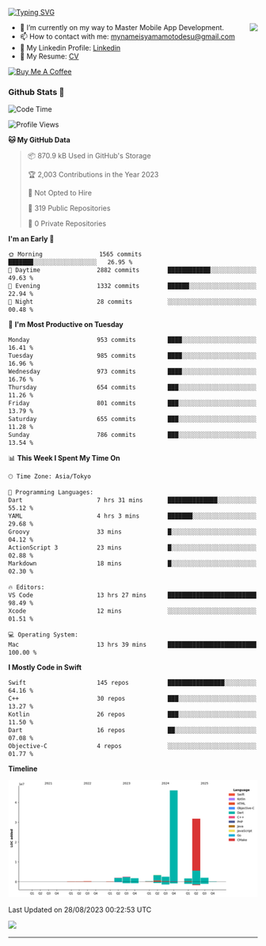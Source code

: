 
[![Typing SVG](https://readme-typing-svg.demolab.com/?lines=Thank+You+For+Visiting!!;You+Are+Welcome✨;I+am+Kyo+Yamamoto;Mobile+Developer)](https://git.io/typing-svg)
<p>
<img align="right" src="https://media.giphy.com/media/26ufdb3cYKwbRtYVW/giphy.gif" style="max-width:100%;" height="150px">

- 🌱 I’m currently on my way to Master Mobile App Development.
- 📫 How to contact with me: mynameisyamamotodesu@gmail.com
- 🔗 My Linkedin Profile: [Linkedin](https://www.linkedin.com/in/kyo-yamamoto-a2ab50239)
- 🔗 My Resume: [CV](https://www.kickresume.com/cv/ZWKvXV/)

<a href="https://www.buymeacoffee.com/kyoyamamoto" target="_blank"><img src="https://cdn.buymeacoffee.com/buttons/default-orange.png" alt="Buy Me A Coffee" height="41" width="174"></a>

### Github Stats 🥇 
<!--START_SECTION:waka-->
![Code Time](http://img.shields.io/badge/Code%20Time-530%20hrs%2026%20mins-blue)

![Profile Views](http://img.shields.io/badge/Profile%20Views-13-blue)

**🐱 My GitHub Data** 

> 📦 870.9 kB Used in GitHub's Storage 
 > 
> 🏆 2,003 Contributions in the Year 2023
 > 
> 🚫 Not Opted to Hire
 > 
> 📜 319 Public Repositories 
 > 
> 🔑 0 Private Repositories 
 > 
**I'm an Early 🐤** 

```text
🌞 Morning                1565 commits        ███████░░░░░░░░░░░░░░░░░░   26.95 % 
🌆 Daytime                2882 commits        ████████████░░░░░░░░░░░░░   49.63 % 
🌃 Evening                1332 commits        ██████░░░░░░░░░░░░░░░░░░░   22.94 % 
🌙 Night                  28 commits          ░░░░░░░░░░░░░░░░░░░░░░░░░   00.48 % 
```
📅 **I'm Most Productive on Tuesday** 

```text
Monday                   953 commits         ████░░░░░░░░░░░░░░░░░░░░░   16.41 % 
Tuesday                  985 commits         ████░░░░░░░░░░░░░░░░░░░░░   16.96 % 
Wednesday                973 commits         ████░░░░░░░░░░░░░░░░░░░░░   16.76 % 
Thursday                 654 commits         ███░░░░░░░░░░░░░░░░░░░░░░   11.26 % 
Friday                   801 commits         ███░░░░░░░░░░░░░░░░░░░░░░   13.79 % 
Saturday                 655 commits         ███░░░░░░░░░░░░░░░░░░░░░░   11.28 % 
Sunday                   786 commits         ███░░░░░░░░░░░░░░░░░░░░░░   13.54 % 
```


📊 **This Week I Spent My Time On** 

```text
🕑︎ Time Zone: Asia/Tokyo

💬 Programming Languages: 
Dart                     7 hrs 31 mins       ██████████████░░░░░░░░░░░   55.12 % 
YAML                     4 hrs 3 mins        ███████░░░░░░░░░░░░░░░░░░   29.68 % 
Groovy                   33 mins             █░░░░░░░░░░░░░░░░░░░░░░░░   04.12 % 
ActionScript 3           23 mins             █░░░░░░░░░░░░░░░░░░░░░░░░   02.88 % 
Markdown                 18 mins             █░░░░░░░░░░░░░░░░░░░░░░░░   02.30 % 

🔥 Editors: 
VS Code                  13 hrs 27 mins      █████████████████████████   98.49 % 
Xcode                    12 mins             ░░░░░░░░░░░░░░░░░░░░░░░░░   01.51 % 

💻 Operating System: 
Mac                      13 hrs 39 mins      █████████████████████████   100.00 % 
```

**I Mostly Code in Swift** 

```text
Swift                    145 repos           ████████████████░░░░░░░░░   64.16 % 
C++                      30 repos            ███░░░░░░░░░░░░░░░░░░░░░░   13.27 % 
Kotlin                   26 repos            ███░░░░░░░░░░░░░░░░░░░░░░   11.50 % 
Dart                     16 repos            ██░░░░░░░░░░░░░░░░░░░░░░░   07.08 % 
Objective-C              4 repos             ░░░░░░░░░░░░░░░░░░░░░░░░░   01.77 % 
```



**Timeline**

![Lines of Code chart](https://raw.githubusercontent.com/YamamotoDesu/YamamotoDesu/main/assets/bar_graph.png)


 Last Updated on 28/08/2023 00:22:53 UTC
<!--END_SECTION:waka-->

![](https://github-profile-summary-cards.vercel.app/api/cards/profile-details?username=YamamotoDesu&theme=vue)

----
